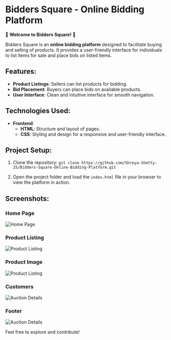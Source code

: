 # Bidders Square - Online Bidding Platform

🎉 **Welcome to Bidders Square!** 🎉

Bidders Square is an **online bidding platform** designed to facilitate buying and selling of products. It provides a user-friendly interface for individuals to list items for sale and place bids on listed items.

## Features:
- **Product Listings**: Sellers can list products for bidding.
- **Bid Placement**: Buyers can place bids on available products.
- **User Interface**: Clean and intuitive interface for smooth navigation.

## Technologies Used:
- **Frontend**:
  - **HTML**: Structure and layout of pages.
  - **CSS**: Styling and design for a responsive and user-friendly interface.

## Project Setup:
1. Clone the repository:
```git clone https://github.com/Shreya-Shetty-25/Bidders-Square-Online-Bidding-Platform.git```

2. Open the project folder and load the `index.html` file in your browser to view the platform in action.

## Screenshots:
### Home Page
![Home Page](./website%20images/Homepage.png)

### Product Listing
![Product Listing](./website%20images/products.png)

### Product Image
![Product Listing](./website%20images/product%20image.png)

### Customers
![Auction Details](./website%20images/customers.png)

### Footer
![Auction Details](./website%20images/footer.png)

Feel free to explore and contribute!
